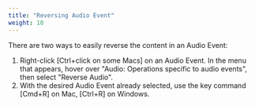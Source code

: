 ```yaml
---
title: "Reversing Audio Event"
weight: 10
---
```


<!-- # Reversing Audio Event -->

There are two ways to easily reverse the content in an Audio Event:

1.  Right-click [Ctrl+click on some Macs] on an Audio Event. In the menu that appears, hover over "Audio: Operations specific to audio events", then select "Reverse Audio".
2.  With the desired Audio Event already selected, use the key command [Cmd+R] on Mac, [Ctrl+R] on Windows.
